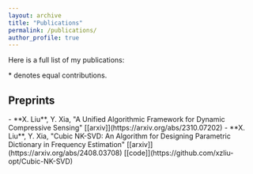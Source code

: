 ```yaml
---
layout: archive
title: "Publications"
permalink: /publications/
author_profile: true
---
```


Here is a full list of my publications:

 \* denotes equal contributions.

  <h2> Preprints </h2>
- **X. Liu**, Y. Xia, "A Unified Algorithmic Framework for Dynamic Compressive Sensing" [[arxiv]](https://arxiv.org/abs/2310.07202)
- **X. Liu**, Y. Xia, "Cubic NK-SVD: An Algorithm for Designing Parametric Dictionary in Frequency Estimation" [[arxiv]](https://arxiv.org/abs/2408.03708) [[code]](https://github.com/xzliu-opt/Cubic-NK-SVD)

  
  

